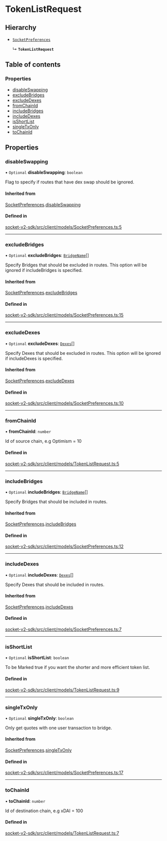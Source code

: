 # TokenListRequest

## Hierarchy

- [`SocketPreferences`](SocketPreferences.md)

  ↳ **`TokenListRequest`**

## Table of contents

### Properties

- [disableSwapping](TokenListRequest.md#disableswapping)
- [excludeBridges](TokenListRequest.md#excludebridges)
- [excludeDexes](TokenListRequest.md#excludedexes)
- [fromChainId](TokenListRequest.md#fromchainid)
- [includeBridges](TokenListRequest.md#includebridges)
- [includeDexes](TokenListRequest.md#includedexes)
- [isShortList](TokenListRequest.md#isshortlist)
- [singleTxOnly](TokenListRequest.md#singletxonly)
- [toChainId](TokenListRequest.md#tochainid)

## Properties

### disableSwapping

• `Optional` **disableSwapping**: `boolean`

Flag to specify if routes that have dex swap should be ignored.

#### Inherited from

[SocketPreferences](SocketPreferences.md).[disableSwapping](SocketPreferences.md#disableswapping)

#### Defined in

[socket-v2-sdk/src/client/models/SocketPreferences.ts:5](https://github.com/SocketDotTech/socket-v2-sdk/blob/91d9fe3/src/client/models/SocketPreferences.ts#L5)

---

### excludeBridges

• `Optional` **excludeBridges**: [`BridgeName`](../enums/BridgeName.md)[]

Specify Bridges that should be excluded in routes.
This option will be ignored if includeBridges is specified.

#### Inherited from

[SocketPreferences](SocketPreferences.md).[excludeBridges](SocketPreferences.md#excludebridges)

#### Defined in

[socket-v2-sdk/src/client/models/SocketPreferences.ts:15](https://github.com/SocketDotTech/socket-v2-sdk/blob/91d9fe3/src/client/models/SocketPreferences.ts#L15)

---

### excludeDexes

• `Optional` **excludeDexes**: [`Dexes`](../types.md#dexes)[]

Specify Dexes that should be excluded in routes.
This option will be ignored if includeDexes is specified.

#### Inherited from

[SocketPreferences](SocketPreferences.md).[excludeDexes](SocketPreferences.md#excludedexes)

#### Defined in

[socket-v2-sdk/src/client/models/SocketPreferences.ts:10](https://github.com/SocketDotTech/socket-v2-sdk/blob/91d9fe3/src/client/models/SocketPreferences.ts#L10)

---

### fromChainId

• **fromChainId**: `number`

Id of source chain, e.g Optimism = 10

#### Defined in

[socket-v2-sdk/src/client/models/TokenListRequest.ts:5](https://github.com/SocketDotTech/socket-v2-sdk/blob/91d9fe3/src/client/models/TokenListRequest.ts#L5)

---

### includeBridges

• `Optional` **includeBridges**: [`BridgeName`](../enums/BridgeName.md)[]

Specify Bridges that should be included in routes.

#### Inherited from

[SocketPreferences](SocketPreferences.md).[includeBridges](SocketPreferences.md#includebridges)

#### Defined in

[socket-v2-sdk/src/client/models/SocketPreferences.ts:12](https://github.com/SocketDotTech/socket-v2-sdk/blob/91d9fe3/src/client/models/SocketPreferences.ts#L12)

---

### includeDexes

• `Optional` **includeDexes**: [`Dexes`](../types.md#dexes)[]

Specify Dexes that should be included in routes.

#### Inherited from

[SocketPreferences](SocketPreferences.md).[includeDexes](SocketPreferences.md#includedexes)

#### Defined in

[socket-v2-sdk/src/client/models/SocketPreferences.ts:7](https://github.com/SocketDotTech/socket-v2-sdk/blob/91d9fe3/src/client/models/SocketPreferences.ts#L7)

---

### isShortList

• `Optional` **isShortList**: `boolean`

To be Marked true if you want the shorter and more efficient token list.

#### Defined in

[socket-v2-sdk/src/client/models/TokenListRequest.ts:9](https://github.com/SocketDotTech/socket-v2-sdk/blob/91d9fe3/src/client/models/TokenListRequest.ts#L9)

---

### singleTxOnly

• `Optional` **singleTxOnly**: `boolean`

Only get quotes with one user transaction to bridge.

#### Inherited from

[SocketPreferences](SocketPreferences.md).[singleTxOnly](SocketPreferences.md#singletxonly)

#### Defined in

[socket-v2-sdk/src/client/models/SocketPreferences.ts:17](https://github.com/SocketDotTech/socket-v2-sdk/blob/91d9fe3/src/client/models/SocketPreferences.ts#L17)

---

### toChainId

• **toChainId**: `number`

Id of destination chain, e.g xDAI = 100

#### Defined in

[socket-v2-sdk/src/client/models/TokenListRequest.ts:7](https://github.com/SocketDotTech/socket-v2-sdk/blob/91d9fe3/src/client/models/TokenListRequest.ts#L7)
